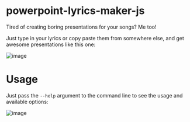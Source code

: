 # powerpoint-lyrics-maker-js
Tired of creating boring presentations for your songs? Me too!

Just type in your lyrics or copy paste them from somewhere else, and get awesome presentations like this one:

![image](https://user-images.githubusercontent.com/2071672/136639371-e793b423-4c34-4cfa-8ccd-9fa02723ac98.png)

# Usage
Just pass the `--help` argument to the command line to see the usage and available options:

![image](https://user-images.githubusercontent.com/2071672/147885666-27884c38-7e08-4983-9103-f83fdc701bc2.png)
